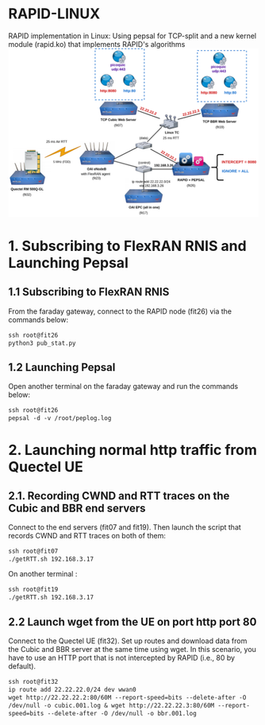 # RAPID-LINUX
RAPID implementation in Linux: Using pepsal for TCP-split and a new kernel module (rapid.ko) that implements RAPID's algorithms
<img src="r2lab-testbed.png" alt="OAI r2lab testbed"/>
<br/>
# 1. Subscribing to FlexRAN RNIS and Launching Pepsal

## 1.1 Subscribing to FlexRAN RNIS

From the faraday gateway, connect to the RAPID node (fit26) via the commands below: 

```
ssh root@fit26
python3 pub_stat.py

```
## 1.2 Launching Pepsal
Open another terminal on the faraday gateway and run the commands below:

```
ssh root@fit26
pepsal -d -v /root/peplog.log
```
# 2. Launching normal http traffic from Quectel UE

## 2.1. Recording CWND and RTT traces on the Cubic and BBR end servers
Connect to the end servers (fit07 and fit19). Then launch the script that records CWND and RTT traces on both of them:

```
ssh root@fit07
./getRTT.sh 192.168.3.17
```

On another terminal :

``` 
ssh root@fit19
./getRTT.sh 192.168.3.17 

```

## 2.2 Launch wget from the UE on port http port 80
Connect to the Quectel UE (fit32). Set up routes and download data from the Cubic and BBR server at the same time using wget. In this scenario, you have to use an HTTP port that is not intercepted by RAPID (i.e., 80 by default). 

```
ssh root@fit32
ip route add 22.22.22.0/24 dev wwan0
wget http://22.22.22.2:80/60M --report-speed=bits --delete-after -O /dev/null -o cubic.001.log & wget http://22.22.22.3:80/60M --report-speed=bits --delete-after -O /dev/null -o bbr.001.log

```
